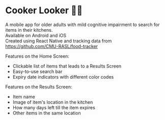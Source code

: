 # Cooker Looker 🥄👀

A mobile app for older adults with mild cognitive impairment to search for items in their kitchens.  
Available on Android and iOS  
Created using React Native and tracking data from https://github.com/CMU-RASL/food-tracker  

Features on the Home Screen:
- Clickable list of items that leads to a Results Screen
- Easy-to-use search bar
- Expiry date indicators with different color codes

Features on the Results Screen:
- Item name
- Image of item's location in the kitchen
- How many days left till the item expires
- Other items in the same location
